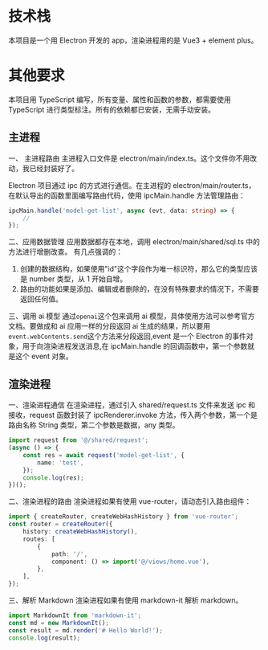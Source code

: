 # 技术栈

本项目是一个用 Electron 开发的 app，渲染进程用的是 Vue3 + element plus。

# 其他要求

本项目用 TypeScript 编写，所有变量、属性和函数的参数，都需要使用 TypeScript 进行类型标注。所有的依赖都已安装，无需手动安装。

## 主进程

一、 主进程路由
主进程入口文件是 electron/main/index.ts。这个文件你不用改动，我已经封装好了。

Electron 项目通过 ipc 的方式进行通信。在主进程的 electron/main/router.ts，在默认导出的函数里面编写路由代码，使用 ipcMain.handle 方法管理路由：

```ts
ipcMain.handle('model-get-list', async (evt, data: string) => {
    //
});
```

二、应用数据管理
应用数据都存在本地，调用 electron/main/shared/sql.ts 中的方法进行增删改查。
有几点强调的：

1. 创建的数据结构，如果使用"id"这个字段作为唯一标识符，那么它的类型应该是 number 类型，从 1 开始自增。
2. 路由的功能如果是添加、编辑或者删除的，在没有特殊要求的情况下，不需要返回任何值。

三、调用 ai 模型
通过`openai`这个包来调用 ai 模型，具体使用方法可以参考官方文档。要做成和 ai 应用一样的分段返回 ai 生成的结果，所以要用`event.webContents.send`这个方法来分段返回,event 是一个 Electron 的事件对象，用于向渲染进程发送消息,在 ipcMain.handle 的回调函数中，第一个参数就是这个 event 对象。

## 渲染进程

一、渲染进程通信
在渲染进程，通过引入 shared/request.ts 文件来发送 ipc 和接收，request 函数封装了 ipcRenderer.invoke 方法，传入两个参数，第一个是路由名称 String 类型，第二个参数是数据，any 类型。

```ts
import request from '@/shared/request';
(async () => {
    const res = await request('model-get-list', {
        name: 'test',
    });
    console.log(res);
})();
```

二、渲染进程的路由
渲染进程如果有使用 vue-router，请动态引入路由组件：

```ts
import { createRouter, createWebHashHistory } from 'vue-router';
const router = createRouter({
    history: createWebHashHistory(),
    routes: [
        {
            path: '/',
            component: () => import('@/views/home.vue'),
        },
    ],
});
```

三、解析 Markdown
渲染进程如果有使用 markdown-it 解析 markdown。

```ts
import MarkdownIt from 'markdown-it';
const md = new MarkdownIt();
const result = md.render('# Hello World!');
console.log(result);
```
